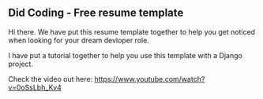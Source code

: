 ## Did Coding - Free resume template
Hi there. We have put this resume template together to help you get noticed 
when looking for your dream devloper role.

I have put a tutorial together to help you use this template with a Django project.

Check the video out here: https://www.youtube.com/watch?v=0oSsLbh_Kv4

